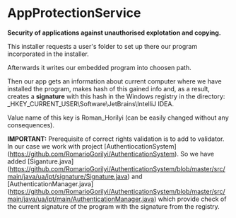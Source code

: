 # AppProtectionService
**Security of applications against unauthorised explotation and copying.**

This installer requests a user's folder to set up there our program incorporated in the installer.

Afterwards it writes our embedded program into choosen path.

Then our app gets an information about current computer where we have installed the program, makes hash of this gained info and, as a result, creates a **signature** with this hash in the Windows registry in the directory: _HKEY_CURRENT_USER\Software\JetBrains\IntelliJ IDEA. 

Value name of this key is Roman_Horilyi (can be easily changed without any consequences).

**IMPORTANT:** Prerequisite of correct rights validation is to add to validator. In our case we work with project [AuthentiocationSystem] (https://github.com/RomarioGorilyi/AuthenticationSystem).
So we have added [Siganture.java] (https://github.com/RomarioGorilyi/AuthenticationSystem/blob/master/src/main/java/ua/ipt/signature/Signature.java) and [AuthenticationManager.java] (https://github.com/RomarioGorilyi/AuthenticationSystem/blob/master/src/main/java/ua/ipt/main/AuthenticationManager.java) which provide check of the current signature of the program with the signature from the registry.
